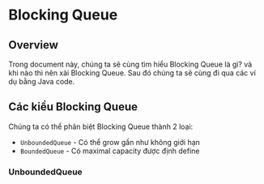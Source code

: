 # Blocking Queue

## Overview
Trong document này, chúng ta sẽ cùng tìm hiểu Blocking Queue là gì? và khi nào thì nên xài Blocking Queue. Sau đó chúng ta sẽ cùng đi qua các ví dụ bằng Java code.

## Các kiểu Blocking Queue
Chúng ta có thể phân biệt Blocking Queue thành 2 loại:
- `UnboundedQueue` - Có thể grow gần như không giới hạn
- `BoundedQueue` - Có maximal capacity được định define


### UnboundedQueue
